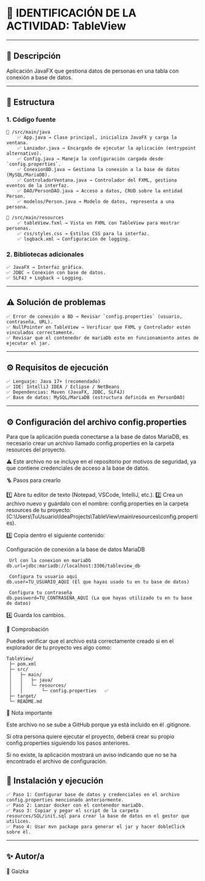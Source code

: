 # 📌 IDENTIFICACIÓN DE LA ACTIVIDAD: TableView

---

## 📖 Descripción

Aplicación JavaFX que gestiona datos de personas en una tabla con conexión a base de datos.

---

## 📂 Estructura

### 1. Código fuente

```
📁 /src/main/java
    ✅ App.java → Clase principal, inicializa JavaFX y carga la ventana.
    ✅ Lanzador.java → Encargado de ejecutar la aplicación (entrypoint alternativo).
    ✅ Config.java → Maneja la configuración cargada desde `config.properties`.
    ✅ ConexionBD.java → Gestiona la conexión a la base de datos (MySQL/MariaDB).
    ✅ ControladorVentana.java → Controlador del FXML, gestiona eventos de la interfaz.
    ✅ DAO/PersonDAO.java → Acceso a datos, CRUD sobre la entidad Person.
    ✅ modelos/Person.java → Modelo de datos, representa a una persona.

📁 /src/main/resources
    ✅ tableView.fxml → Vista en FXML con TableView para mostrar personas.
    ✅ css/styles.css → Estilos CSS para la interfaz.
    ✅ logback.xml → Configuración de logging.
```

### 2. Bibliotecas adicionales

```
✅ JavaFX → Interfaz gráfica.
✅ JDBC → Conexión con base de datos.
✅ SLF4J + Logback → Logging.
```

---

## ⚠️ Solución de problemas

```
✅ Error de conexión a BD → Revisar `config.properties` (usuario, contraseña, URL).
✅ NullPointer en TableView → Verificar que FXML y Controlador estén vinculados correctamente.
✅ Revisar que el contenedor de mariaDb este en funcionamiento antes de ejecutar el jar.
```

---

## ⚙️ Requisitos de ejecución

```
✅ Lenguaje: Java 17+ (recomendado)
✅ IDE: IntelliJ IDEA / Eclipse / NetBeans
✅ Dependencias: Maven (JavaFX, JDBC, SLF4J)
✅ Base de datos: MySQL/MariaDB (estructura definida en PersonDAO)
```

---
## ⚙️ Configuración del archivo config.properties

Para que la aplicación pueda conectarse a la base de datos MariaDB, es necesario crear un archivo llamado config.properties en la carpeta resources del proyecto.

⚠️ Este archivo no se incluye en el repositorio por motivos de seguridad, ya que contiene credenciales de acceso a la base de datos.

🪜 Pasos para crearlo

1️⃣ Abre tu editor de texto (Notepad, VSCode, IntelliJ, etc.).
2️⃣ Crea un archivo nuevo y guárdalo con el nombre: config.properties en la carpeta resources de tu proyecto: (C:\Users\TuUsuario\IdeaProjects\TableView\main\resources\config.properties).

3️⃣ Copia dentro el siguiente contenido:

 Configuración de conexión a la base de datos MariaDB
```
 Url con la conexion en mariaDb
db.url=jdbc:mariadb://localhost:3306/tableview_db

 Configura tu usuario aqui
db.user=TU_USUARIO_AQUI (El que hayas usado tu en tu base de datos)

 Configura tu contraseña
db.password=TU_CONTRASEÑA_AQUI (La que hayas utilizado tu en tu base de datos)
```
4️⃣ Guarda los cambios.

🧱 Comprobación

Puedes verificar que el archivo está correctamente creado si en el explorador de tu proyecto ves algo como:
```
TableView/
 ├─ pom.xml
 ├─ src/
 │   ├─ main/
 │   │   ├─ java/
 │   │   └─ resources/
 │   │       └─ config.properties   ✅
 ├─ target/
 └─ README.md
```
🧩 Nota importante

Este archivo no se sube a GitHub porque ya está incluido en él .gitignore.

Si otra persona quiere ejecutar el proyecto, deberá crear su propio config.properties siguiendo los pasos anteriores.

Si no existe, la aplicación mostrará un aviso indicando que no se ha encontrado el archivo de configuración.

## 🚀 Instalación y ejecución
```
✅ Paso 1: Configurar base de datos y credenciales en el archivo config.properties mencionado anteriormente.
✅ Paso 2: Lanzar docker con el contenedor mariaDb.
✅ Paso 3: Copiar y pegar el script de la carpeta resources/SQL/init.sql para crear la base de datos en el gestor que utilices.
✅ Paso 4: Usar mvn package para generar el jar y hacer dobleClick sobre èl.
```
---

## ✨ Autor/a


👤 Gaizka


